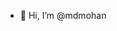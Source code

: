 - 👋 Hi, I’m @mdmohan
<!---
mdmohan/mdmohan is a ✨ special ✨ repository because its `README.md` (this file) appears on your GitHub profile.
You can click the Preview link to take a look at your changes.
--->

